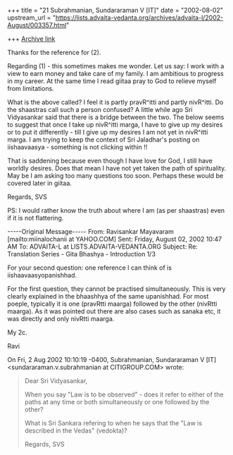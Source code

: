 +++
title = "21 Subrahmanian, Sundararaman V [IT]"
date = "2002-08-02"
upstream_url = "https://lists.advaita-vedanta.org/archives/advaita-l/2002-August/003357.html"

+++
[Archive link](https://lists.advaita-vedanta.org/archives/advaita-l/2002-August/003357.html)

Thanks for the reference for (2).

Regarding (1) - this sometimes makes me wonder.  Let us say:  I work with a
view to earn money and take care of my family.  I am ambitious to progress
in my career.  At the same time I read giitaa pray to God to relieve myself
from limitations.

What is the above called?  I feel it is partly pravR^itti and partly
nivR^itti.  Do the shaastras call such a person confused?  A little while
ago Sri Vidyasankar said that there is a bridge between the two.  The below
seems to suggest that once I take up nivR^itti marga, I have to give up my
desires or to put it differently - till I give up my desires I am not yet in
nivR^itti marga.  I am trying to keep the context of Sri Jaladhar's posting
on iishaavaasya - something is not clicking within !!

That is saddening because even though I have love for God, I still have
worldly desires.  Does that mean I have not yet taken the path of
spirituality. May be I am asking too many questions too soon.  Perhaps these
would be covered later in giitaa.

Regards,
SVS

PS:  I would rather know the truth about where I am (as per shaastras) even
if it is not flattering.

-----Original Message-----
From: Ravisankar Mayavaram [mailto:miinalochanii at YAHOO.COM]
Sent: Friday, August 02, 2002 10:47 AM
To: ADVAITA-L at LISTS.ADVAITA-VEDANTA.ORG
Subject: Re: Translation Series - Gita Bhashya - Introduction 1/3


For your second question: one reference I can think of is
iishaavaasyopanishhad.

For the first question, they cannot be practised simultaneously. This is
very clearly explained in the bhaashhya of the same upanishhad.
For most poeple, typically it is one (pravRtti maarga) followed by the
other (nivRtti maarga). As it was pointed out there are also cases such as
sanaka etc, it was directly  and only nivRtti maarga.

My 2c.

Ravi

On Fri, 2 Aug 2002 10:10:19 -0400, Subrahmanian, Sundararaman V [IT]
<sundararaman.v.subrahmanian at CITIGROUP.COM> wrote:

>Dear Sri Vidyasankar,
>
>When you say "Law is to be observed" - does it refer to either of the paths
>at any time or both simultaneously or one followed by the other?
>
>What is Sri Sankara refering to when he says that the "Law is described in
>the Vedas" (vedokta)?
>
>Regards,
>SVS
>


